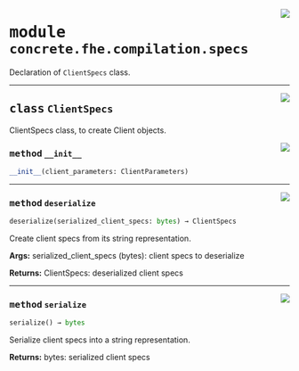 <!-- markdownlint-disable -->

<a href="../../frontends/concrete-python/concrete/fhe/compilation/specs.py#L0"><img align="right" style="float:right;" src="https://img.shields.io/badge/-source-cccccc?style=flat-square"></a>

# <kbd>module</kbd> `concrete.fhe.compilation.specs`
Declaration of `ClientSpecs` class. 



---

<a href="../../frontends/concrete-python/concrete/fhe/compilation/specs.py#L15"><img align="right" style="float:right;" src="https://img.shields.io/badge/-source-cccccc?style=flat-square"></a>

## <kbd>class</kbd> `ClientSpecs`
ClientSpecs class, to create Client objects. 

<a href="../../frontends/concrete-python/concrete/fhe/compilation/specs.py#L22"><img align="right" style="float:right;" src="https://img.shields.io/badge/-source-cccccc?style=flat-square"></a>

### <kbd>method</kbd> `__init__`

```python
__init__(client_parameters: ClientParameters)
```








---

<a href="../../frontends/concrete-python/concrete/fhe/compilation/specs.py#L39"><img align="right" style="float:right;" src="https://img.shields.io/badge/-source-cccccc?style=flat-square"></a>

### <kbd>method</kbd> `deserialize`

```python
deserialize(serialized_client_specs: bytes) → ClientSpecs
```

Create client specs from its string representation. 



**Args:**
  serialized_client_specs (bytes):  client specs to deserialize 



**Returns:**
  ClientSpecs:  deserialized client specs 

---

<a href="../../frontends/concrete-python/concrete/fhe/compilation/specs.py#L28"><img align="right" style="float:right;" src="https://img.shields.io/badge/-source-cccccc?style=flat-square"></a>

### <kbd>method</kbd> `serialize`

```python
serialize() → bytes
```

Serialize client specs into a string representation. 



**Returns:**
  bytes:  serialized client specs 


